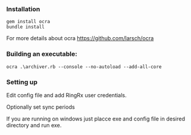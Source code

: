 ### Installation

    gem install ocra
    bundle install

For more details about ocra https://github.com/larsch/ocra

### Building an executable:

    ocra .\archiver.rb --console --no-autoload --add-all-core

### Setting up 

Edit config file and add RingRx user credentials.

Optionally set sync periods

If you are running on windows just placce exe and config file in desired directory and run exe. 


